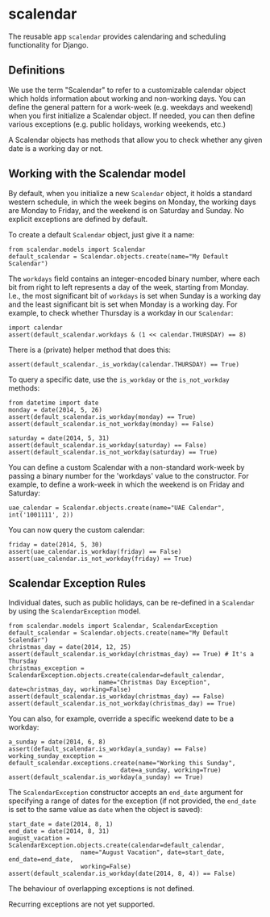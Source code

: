 scalendar
=========

The reusable app `scalendar` provides calendaring and scheduling functionality for Django. 


Definitions
-----------

We use the term "Scalendar" to refer to a customizable calendar object which holds information about working and non-working days. You can define the general pattern for a work-week (e.g. weekdays and weekend) when you first initialize a Scalendar object. If needed, you can then define various exceptions (e.g. public holidays, working weekends, etc.)

A Scalendar objects has methods that allow you to check whether any given date is a working day or not. 


Working with the Scalendar model
--------------------------------

By default, when you initialize a new `Scalendar` object, it holds a standard western schedule, in which the week begins on Monday, the working days are Monday to Friday, and the weekend is on Saturday and Sunday. No explicit exceptions are defined by default. 

To create a default `Scalendar` object, just give it a name:

    from scalendar.models import Scalendar
    default_scalendar = Scalendar.objects.create(name="My Default Scalendar")

The `workdays` field contains an integer-encoded binary number, where each bit from right to left represents a day of the week, starting from Monday. I.e., the most significant bit of `workdays` is set when Sunday is a working day and the least significant bit is set when Monday is a working day. For example, to check whether Thursday is a workday in our `Scalendar`:

    import calendar
    assert(default_scalendar.workdays & (1 << calendar.THURSDAY) == 8)

There is a (private) helper method that does this:

    assert(default_scalendar._is_workday(calendar.THURSDAY) == True)

To query a specific date, use the `is_workday` or the `is_not_workday` methods:

    from datetime import date
    monday = date(2014, 5, 26)
    assert(default_scalendar.is_workday(monday) == True)
    assert(default_scalendar.is_not_workday(monday) == False)

    saturday = date(2014, 5, 31)
    assert(default_scalendar.is_workday(saturday) == False)
    assert(default_scalendar.is_not_workday(saturday) == True)

You can define a custom Scalendar with a non-standard work-week by passing a binary number for the 'workdays' value to the constructor. For example, to define a work-week in which the weekend is on Friday and Saturday: 

    uae_calendar = Scalendar.objects.create(name="UAE Calendar", int('1001111', 2))

You can now query the custom calendar:

    friday = date(2014, 5, 30)
    assert(uae_calendar.is_workday(friday) == False)
    assert(uae_calendar.is_not_workday(friday) == True)


Scalendar Exception Rules
-------------------------

Individual dates, such as public holidays, can be re-defined in a `Scalendar` by using the `ScalendarException` model. 

    from scalendar.models import Scalendar, ScalendarException
    default_scalendar = Scalendar.objects.create(name="My Default Scalendar")
    christmas_day = date(2014, 12, 25)
    assert(default_scalendar.is_workday(christmas_day) == True) # It's a Thursday
    christmas_exception = ScalendarException.objects.create(calendar=default_calendar, 
                             name="Christmas Day Exception", date=christmas_day, working=False)
    assert(default_scalendar.is_workday(christmas_day) == False)
    assert(default_scalendar.is_not_workday(christmas_day) == True)

You can also, for example, override a specific weekend date to be a workday:

    a_sunday = date(2014, 6, 8)
    assert(default_scalendar.is_workday(a_sunday) == False)
    working_sunday_exception = default_scalendar.exceptions.create(name="Working this Sunday", 
                                   date=a_sunday, working=True)
    assert(default_scalendar.is_workday(a_sunday) == True)

The `ScalendarException` constructor accepts an `end_date` argument for specifying a range of dates for the exception (if not provided, the `end_date` is set to the same value as `date` when the object is saved): 

    start_date = date(2014, 8, 1)
    end_date = date(2014, 8, 31)
    august_vacation = ScalendarException.objects.create(calendar=default_calendar,
                        name="August Vacation", date=start_date, end_date=end_date, 
                        working=False)
    assert(default_scalendar.is_workday(date(2014, 8, 4)) == False)

The behaviour of overlapping exceptions is not defined. 

Recurring exceptions are not yet supported. 

